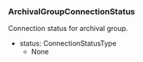 ### ArchivalGroupConnectionStatus
Connection status for archival group.

- status: ConnectionStatusType
  - None
